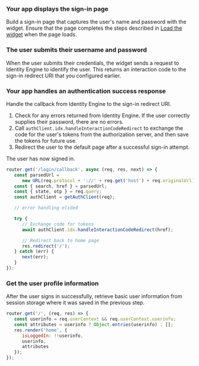 ### Your app displays the sign-in page

Build a sign-in page that captures the user's name and password with the widget. Ensure that the page completes the steps described in [Load the widget](/docs/guides/oie-embedded-widget-use-case-load/nodejs/main/) when the page loads.

### The user submits their username and password

When the user submits their credentials, the widget sends a request to Identity Engine to identify the user. This returns an interaction code to the sign-in redirect URI that you configured earlier.

### Your app handles an authentication success response

Handle the callback from Identity Engine to the sign-in redirect URI.

1. Check for any errors returned from Identity Engine. If the user correctly supplies their password, there are no errors.
1. Call `authClient.idx.handleInteractionCodeRedirect` to exchange the code for the user's tokens from the authorization server, and then save the tokens for future use.
1. Redirect the user to the default page after a successful sign-in attempt.

The user has now signed in.

```javascript
router.get('/login/callback', async (req, res, next) => {
   const parsedUrl =
      new URL(req.protocol + '://' + req.get('host') + req.originalUrl);
   const { search, href } = parsedUrl;
   const { state, otp } = req.query;
   const authClient = getAuthClient(req);

   // error handling elided

   try {
      // Exchange code for tokens
      await authClient.idx.handleInteractionCodeRedirect(href);

      // Redirect back to home page
      res.redirect('/');
   } catch (err) {
      next(err);
   }
});
```

### Get the user profile information

After the user signs in successfully, retrieve basic user information from session storage where it was saved in the previous step.

```javascript
router.get('/', (req, res) => {
   const userinfo = req.userContext && req.userContext.userinfo;
   const attributes = userinfo ? Object.entries(userinfo) : [];
   res.render('home', {
      isLoggedIn: !!userinfo,
      userinfo,
      attributes
   });
});
```
